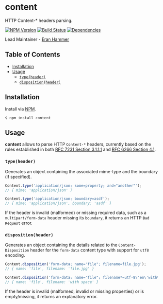 # content

HTTP Content-* headers parsing.

[![NPM Version](https://badge.fury.io/js/content.svg)](http://badge.fury.io/js/content)
[![Build Status](https://secure.travis-ci.org/hapijs/content.svg)](http://travis-ci.org/hapijs/content)
[![Dependencies](https://david-dm.org/hapijs/content.svg)](https://david-dm.org/hapijs/content)

Lead Maintainer - [Eran Hammer](https://github.com/hueniverse)

## Table of Contents

- [Installation](#installation)
- [Usage](#usage)
    - [`type(header)`](#typeheader)
    - [`disposition(header)`](#dispositionheader)

## Installation

Install via [NPM](https://www.npmjs.org).

```
$ npm install content
```

## Usage

**content** allows to parse HTTP `Content-*` headers, currently based on the rules established in both [RFC 7231 Section 3.1.1.1](https://tools.ietf.org/html/rfc7231#section-3.1.1.1) and [RFC 6266 Section 4.1](http://tools.ietf.org/html/rfc6266#section-4.1).

### `type(header)`

Generates an object containing the associated mime-type and the boundary (if specified).

```js
Content.type('application/json; some=property; and="another"');
// { mime: 'application/json' }

Content.type('application/json; boundary=asdf');
// { mime: 'application/json', boundary: 'asdf' }
```

If the header is invalid (malformed) or missing required data, such as a `multipart/form-data` header missing its `boundary`, it returns an HTTP `Bad Request` error.

### `disposition(header)`

Generates an object containing the details related to the `Content-Disposition` header for the `form-data` content type with support for `utf8` encoding.

```js
Content.disposition('form-data; name="file"; filename=file.jpg');
// { name: 'file', filename: 'file.jpg' }

Content.disposition('form-data; name="file"; filename*=utf-8\'en\'with%20space');
// { name: 'file', filename: 'with space' }
```

If the header is invalid (malformed, invalid or missing properties) or is empty/missing, it returns an explanatory error.

